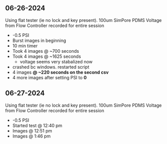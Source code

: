 ## 06-26-2024
Using flat tester (ie no lock and key present). 100um SimPore PDMS
Voltage from Flow Controller recorded for entire session

- -0.5 PSI
- Burst images in beginning 
- 10 min timer
- Took 4 images @ ~700 seconds
-  Took 4 images @ ~1625 seconds 
	- voltage seems very stabalized now
- crashed bc windows. restarted script
- 4 images **@ ~220 seconds on the second csv**
- 4 more images after setting PSI to **0**

## 06-27-2024
Using flat tester (ie no lock and key present). 100um SimPore PDMS
Voltage from Flow Controller recorded for entire session

- -0.5 PSI
- Started test @ 12:40 pm
- Images @ 12:51 pm
- Images @ 1:46 pm 